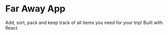 # Far Away App

Add, sort, pack and keep track of all items you need for your trip!
Built with React.